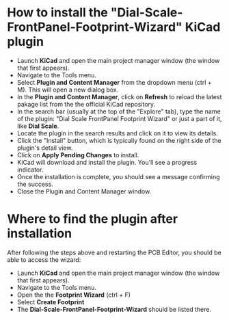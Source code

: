 # How to install the "Dial-Scale-FrontPanel-Footprint-Wizard" KiCad plugin

- Launch **KiCad** and open the main project manager window (the window that first appears).
- Navigate to the Tools menu.
- Select **Plugin and Content Manager** from the dropdown menu (ctrl + M). This will open a new dialog box.
- In the **Plugin and Content Manager**, click on **Refresh** to reload the latest pakage list from the the official KiCad repository.
- In the search bar (usually at the top of the "Explore" tab), type the name of the plugin: "Dial Scale FrontPanel Footprint Wizard" or just a part of it, like **Dial Scale**.
- Locate the plugin in the search results and click on it to view its details.
- Click the "Install" button, which is typically found on the right side of the plugin's detail view.
- Click on **Apply Pending Changes** to install.
- KiCad will download and install the plugin. You'll see a progress indicator.
- Once the installation is complete, you should see a message confirming the success.
- Close the Plugin and Content Manager window.

# Where to find the plugin after installation

After following the steps above and restarting the PCB Editor, you should be able to access the wizard:

- Launch **KiCad** and open the main project manager window (the window that first appears).
- Navigate to the Tools menu.
- Open the the **Footprint Wizard** (ctrl + F)
- Select **Create Footprint**
- The **Dial-Scale-FrontPanel-Footprint-Wizard** should be listed there.
